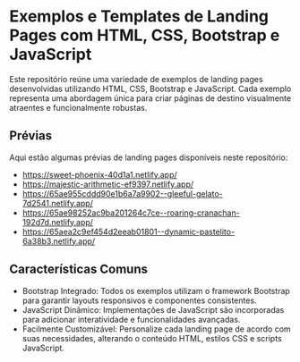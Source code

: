 # Exemplos e Templates de Landing Pages com HTML, CSS, Bootstrap e JavaScript
Este repositório reúne uma variedade de exemplos de landing pages desenvolvidas utilizando HTML, CSS, Bootstrap e JavaScript. Cada exemplo representa uma abordagem única para criar páginas de destino visualmente atraentes e funcionalmente robustas.

## Prévias
Aqui estão algumas prévias de landing pages disponíveis neste repositório:
- https://sweet-phoenix-40d1a1.netlify.app/
- https://majestic-arithmetic-ef9397.netlify.app/
- https://65ae955cddd90e1b6a7a9902--gleeful-gelato-7d2541.netlify.app/
- https://65ae98252ac9ba201264c7ce--roaring-cranachan-192d7d.netlify.app/
- https://65aea2c9ef454d2eeab01801--dynamic-pastelito-6a38b3.netlify.app/

## Características Comuns
- Bootstrap Integrado: Todos os exemplos utilizam o framework Bootstrap para garantir layouts responsivos e componentes consistentes.
- JavaScript Dinâmico: Implementações de JavaScript são incorporadas para adicionar interatividade e funcionalidades avançadas.
- Facilmente Customizável: Personalize cada landing page de acordo com suas necessidades, alterando o conteúdo HTML, estilos CSS e scripts JavaScript.
